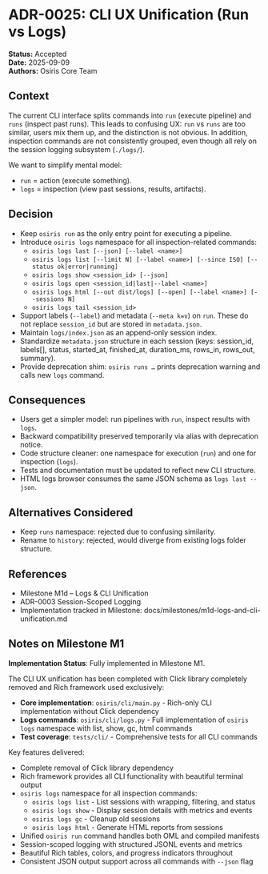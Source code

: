 # ADR-0025: CLI UX Unification (Run vs Logs)

**Status:** Accepted  
**Date:** 2025-09-09  
**Authors:** Osiris Core Team

## Context
The current CLI interface splits commands into `run` (execute pipeline) and `runs` (inspect past runs). This leads to confusing UX: `run` vs `runs` are too similar, users mix them up, and the distinction is not obvious. In addition, inspection commands are not consistently grouped, even though all rely on the session logging subsystem (`./logs/`).

We want to simplify mental model:
- `run` = action (execute something).
- `logs` = inspection (view past sessions, results, artifacts).

## Decision
- Keep `osiris run` as the only entry point for executing a pipeline.
- Introduce `osiris logs` namespace for all inspection-related commands:
  - `osiris logs last [--json] [--label <name>]`
  - `osiris logs list [--limit N] [--label <name>] [--since ISO] [--status ok|error|running]`
  - `osiris logs show <session_id> [--json]`
  - `osiris logs open <session_id|last|--label <name>]`
  - `osiris logs html [--out dist/logs] [--open] [--label <name>] [--sessions N]`
  - `osiris logs tail <session_id>`
- Support labels (`--label`) and metadata (`--meta k=v`) on `run`. These do not replace `session_id` but are stored in `metadata.json`.
- Maintain `logs/index.json` as an append-only session index.
- Standardize `metadata.json` structure in each session (keys: session_id, labels[], status, started_at, finished_at, duration_ms, rows_in, rows_out, summary).
- Provide deprecation shim: `osiris runs …` prints deprecation warning and calls new `logs` command.

## Consequences
- Users get a simpler model: run pipelines with `run`, inspect results with `logs`.
- Backward compatibility preserved temporarily via alias with deprecation notice.
- Code structure cleaner: one namespace for execution (`run`) and one for inspection (`logs`).
- Tests and documentation must be updated to reflect new CLI structure.
- HTML logs browser consumes the same JSON schema as `logs last --json`.

## Alternatives Considered
- Keep `runs` namespace: rejected due to confusing similarity.
- Rename to `history`: rejected, would diverge from existing logs folder structure.

## References
- Milestone M1d – Logs & CLI Unification
- ADR-0003 Session-Scoped Logging
- Implementation tracked in Milestone: docs/milestones/m1d-logs-and-cli-unification.md

## Notes on Milestone M1

**Implementation Status**: Fully implemented in Milestone M1.

The CLI UX unification has been completed with Click library completely removed and Rich framework used exclusively:
- **Core implementation**: `osiris/cli/main.py` - Rich-only CLI implementation without Click dependency
- **Logs commands**: `osiris/cli/logs.py` - Full implementation of `osiris logs` namespace with list, show, gc, html commands
- **Test coverage**: `tests/cli/` - Comprehensive tests for all CLI commands

Key features delivered:
- Complete removal of Click library dependency
- Rich framework provides all CLI functionality with beautiful terminal output
- `osiris logs` namespace for all inspection commands:
  - `osiris logs list` - List sessions with wrapping, filtering, and status
  - `osiris logs show` - Display session details with metrics and events
  - `osiris logs gc` - Cleanup old sessions
  - `osiris logs html` - Generate HTML reports from sessions
- Unified `osiris run` command handles both OML and compiled manifests
- Session-scoped logging with structured JSONL events and metrics
- Beautiful Rich tables, colors, and progress indicators throughout
- Consistent JSON output support across all commands with `--json` flag
